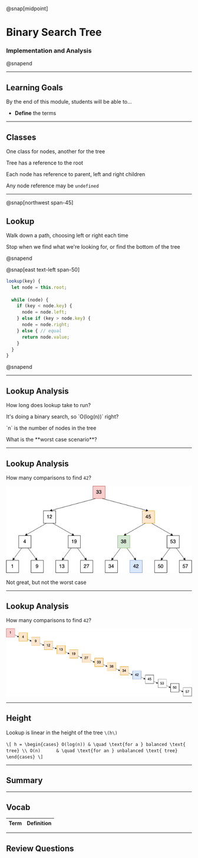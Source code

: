 @snap[midpoint]

# Binary Search Tree

### Implementation and Analysis

@snapend

---

## Learning Goals

By the end of this module, students will be able to...

- **Define** the terms

---

## Classes

One class for nodes, another for the tree

Tree has a reference to the root

Each node has reference to parent, left and right children

Any node reference may be `undefined`

---

@snap[northwest span-45]
## Lookup

Walk down a path, choosing left or right each time

Stop when we find what we're looking for, or find the bottom of the tree

@snapend

@snap[east text-left span-50]
```js
lookup(key) {
  let node = this.root;

  while (node) {
    if (key < node.key) {
      node = node.left;
    } else if (key > node.key) {
      node = node.right;
    } else { // equal
      return node.value;
    }
  }
}
```
@snapend

---

## Lookup Analysis

How long does lookup take to run?

<div class="fragment">
<p>It's doing a binary search, so `O(log(n))` right?</p>

<p class="small">`n` is the number of nodes in the tree</p>
</div>

<p class="fragment">What is the **worst case scenario**?</p>

---

## Lookup Analysis

How many comparisons to find `42`?

![](binary-trees/images/bst-transformed.png)

<p class="fragment">Not great, but not the worst case</p>

---

## Lookup Analysis

How many comparisons to find `42`?

![](binary-trees/images/bst-unbalanced.png)

---

## Height

Lookup is linear in the height of the tree `\(h\)`

`\[
h =
\begin{cases}
O(log(n)) & \quad \text{for a } balanced \text{ tree} \\
O(n)      & \quad \text{for an } unbalanced \text{ tree}
\end{cases}
\]`

---

## Summary

---

## Vocab

| Term | Definition |
| ---- | ---------- |

---

## Review Questions
